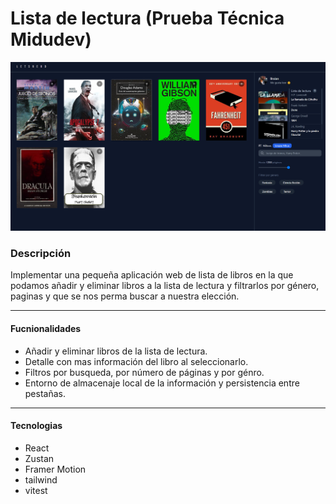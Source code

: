 #  Lista de lectura (Prueba Técnica Midudev)

![Imagen del menu principal](./public/img/ImagenPrincipal.png)

### Descripción

Implementar una pequeña aplicación web de lista de libros en la que podamos añadir y eliminar libros a la lista de lectura y filtrarlos por género, paginas y que se nos perma buscar a nuestra elección.

------------

#### Fucnionalidades

- Añadir y eliminar libros de la lista de lectura.
- Detalle con mas información del libro al seleccionarlo.
- Filtros por busqueda, por número de páginas y por génro.
- Entorno de almacenaje local de la información y persistencia entre pestañas.
------------

#### Tecnologias

- React
- Zustan
- Framer Motion
- tailwind
- vitest



